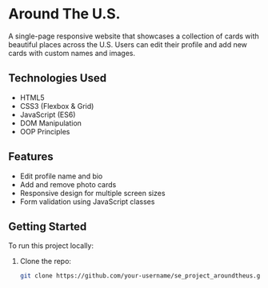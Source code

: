 # Around The U.S.

A single-page responsive website that showcases a collection of cards with beautiful places across the U.S. Users can edit their profile and add new cards with custom names and images.

## Technologies Used

- HTML5
- CSS3 (Flexbox & Grid)
- JavaScript (ES6)
- DOM Manipulation
- OOP Principles

## Features

- Edit profile name and bio
- Add and remove photo cards
- Responsive design for multiple screen sizes
- Form validation using JavaScript classes

## Getting Started

To run this project locally:

1. Clone the repo:
   ```bash
   git clone https://github.com/your-username/se_project_aroundtheus.git

   ```
